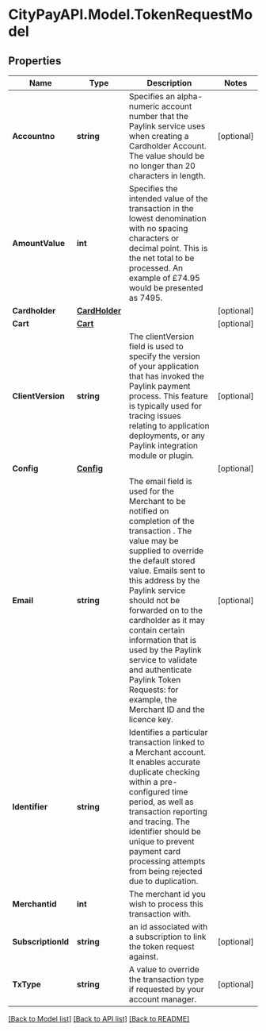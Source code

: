 # CityPayAPI.Model.TokenRequestModel

## Properties

Name | Type | Description | Notes
------------ | ------------- | ------------- | -------------
**Accountno** | **string** | Specifies an alpha-numeric account number that the Paylink service uses when creating a Cardholder Account. The value should be no longer than 20 characters in length. | [optional] 
**AmountValue** | **int** | Specifies the intended value of the transaction in the lowest denomination with no spacing characters or decimal point. This is the net total to be processed. An example of £74.95 would be presented as 7495. | 
**Cardholder** | [**CardHolder**](CardHolder.md) |  | [optional] 
**Cart** | [**Cart**](Cart.md) |  | [optional] 
**ClientVersion** | **string** | The clientVersion field is used to specify the version of your application that has invoked the Paylink payment process. This feature is typically used for tracing issues relating to application deployments, or any Paylink integration module or plugin. | [optional] 
**Config** | [**Config**](Config.md) |  | [optional] 
**Email** | **string** | The email field is used for the Merchant to be notified on completion of the transaction . The value may be supplied to override the default stored value. Emails sent to this address by the Paylink service should not be forwarded on to the cardholder as it may contain certain information that is used by the Paylink service to validate and authenticate Paylink Token Requests: for example, the Merchant ID and the licence key.  | [optional] 
**Identifier** | **string** | Identifies a particular transaction linked to a Merchant account. It enables accurate duplicate checking within a pre-configured time period, as well as transaction reporting and tracing. The identifier should be unique to prevent payment card processing attempts from being rejected due to duplication.  | 
**Merchantid** | **int** | The merchant id you wish to process this transaction with. | 
**SubscriptionId** | **string** | an id associated with a subscription to link the token request against. | [optional] 
**TxType** | **string** | A value to override the transaction type if requested by your account manager. | [optional] 

[[Back to Model list]](../README.md#documentation-for-models) [[Back to API list]](../README.md#documentation-for-api-endpoints) [[Back to README]](../README.md)

